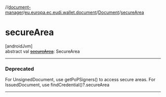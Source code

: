 //[document-manager](../../../index.md)/[eu.europa.ec.eudi.wallet.document](../index.md)/[Document](index.md)/[secureArea](secure-area.md)

# secureArea

[androidJvm]\
abstract val [~~secureArea~~](secure-area.md): SecureArea

---

### Deprecated

For UnsignedDocument, use getPoPSigners() to access secure areas. For IssuedDocument, use findCredential()?.secureArea

---
